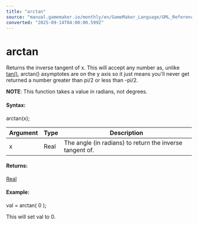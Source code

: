 ```yaml
---
title: "arctan"
source: "manual.gamemaker.io/monthly/en/GameMaker_Language/GML_Reference/Maths_And_Numbers/Angles_And_Distance/arctan.htm"
converted: "2025-09-14T04:00:00.599Z"
---
```


# arctan

Returns the inverse tangent of x. This will accept any number as, unlike [tan()](tan.md), arctan() asymptotes are on the y axis so it just means you'll never get returned a number greater than pi/2 or less than -pi/2.

**NOTE**: This function takes a value in radians, not degrees.

#### Syntax:

arctan(x);

| Argument | Type | Description |
| --- | --- | --- |
| x | Real | The angle (in radians) to return the inverse tangent of. |

#### Returns:

[Real](../../../GML_Overview/Data_Types.md)

#### Example:

val = arctan( 0 );

This will set val to 0.